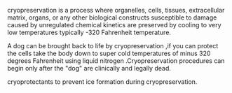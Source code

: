 cryopreservation is a process where organelles, cells, tissues, extracellular matrix, organs, or any other biological constructs susceptible to damage caused by unregulated chemical kinetics are preserved by cooling to very low temperatures typically -320 Fahrenheit temperature. 


A dog can be brought back to life by cryopreservation ,if you can protect the cells take the body down to super cold temperatures of minus 320 degrees Fahrenheit using liquid nitrogen .Cryopreservation procedures can begin only after the "dog" are clinically and legally dead. 

cryoprotectants to prevent ice formation during cryopreservation. 
